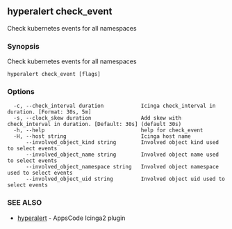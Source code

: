 ## hyperalert check_event

Check kubernetes events for all namespaces

### Synopsis


Check kubernetes events for all namespaces

```
hyperalert check_event [flags]
```

### Options

```
  -c, --check_interval duration            Icinga check_interval in duration. [Format: 30s, 5m]
  -s, --clock_skew duration                Add skew with check_interval in duration. [Default: 30s] (default 30s)
  -h, --help                               help for check_event
  -H, --host string                        Icinga host name
      --involved_object_kind string        Involved object kind used to select events
      --involved_object_name string        Involved object name used to select events
      --involved_object_namespace string   Involved object namespace used to select events
      --involved_object_uid string         Involved object uid used to select events
```

### SEE ALSO
* [hyperalert](hyperalert.md)	 - AppsCode Icinga2 plugin


